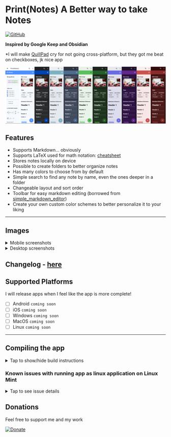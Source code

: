# Print(Notes) A Better way to take Notes

[![GitHub](https://img.shields.io/github/license/RoBoT095/printnotes)](https://github.com/RoBoT095/printnotes/blob/main/LICENSE)

**Inspired by Google Keep and Obsidian**

\*I will make <a href='https://github.com/quillpad/quillpad'>QuillPad</a> cry for not going cross-platform, but they got me beat on checkboxes, jk nice app

<img src="https://github.com/RoBoT095/printnotes/blob/main/images/AllThemes2-smaller.png?raw=true" alt="all themes" />

## Features

- Supports Markdown... obviously
- Supports LaTeX used for math notation: <a href='https://quickref.me/latex'>cheatsheet</a>
- Stores notes locally on device
- Possible to create folders to better organize notes
- Has many colors to choose from by default
- Simple search to find any note by name, even the ones deeper in a folder
- Changeable layout and sort order
- Toolbar for easy markdown editing (borrowed from [simple_markdown_editor](https://github.com/zahniar88/simple_markdown_editor))
- Create your own custom color schemes to better personalize it to your liking
<!-- - Supports Windows, Mac, Linux, Android, and iOS -->

---

## Images

<details close>
<summary>Mobile screenshots</summary>

<p>
  <img src="https://github.com/RoBoT095/printnotes/blob/main/images/Phone/PhoneGridView.png?raw=true" alt="phone grid view" width=200 />
  <img src="https://github.com/RoBoT095/printnotes/blob/main/images/Phone/PhoneListView.png?raw=true" alt="phone list view" width=200 />
  <img src="https://github.com/RoBoT095/printnotes/blob/main/images/Phone/PhoneTreeView.png?raw=true" alt="phone tree view" width=200 />
  <img src="https://github.com/RoBoT095/printnotes/blob/main/images/Phone/PhoneEditor.png?raw=true" alt="phone editor preview" width=200 />
  <img src="https://github.com/RoBoT095/printnotes/blob/main/images/Phone/PhoneEditing.png?raw=true" alt="phone editor edit" width=200 />
  <img src="https://github.com/RoBoT095/printnotes/blob/main/images/Phone/PhoneSettings.png?raw=true" alt="phone settings" width=200 />
  <img src="https://github.com/RoBoT095/printnotes/blob/main/images/Phone/PhoneAdvancedSearch.png?raw=true" alt="phone tag search" width=200 />
</p>

</details>

<details close>
<summary>Desktop screenshots</summary>

<p>
  <img src="https://github.com/RoBoT095/printnotes/blob/main/images/Desktop/DesktopGridView.png?raw=true" alt="desktop grid view" width=500 />
  <img src="https://github.com/RoBoT095/printnotes/blob/main/images/Desktop/DesktopListView.png?raw=true" alt="desktop list view" width=500 />
  <img src="https://github.com/RoBoT095/printnotes/blob/main/images/Desktop/DesktopTreeView.png?raw=true" alt="desktop tree view" width=500 />
  <img src="https://github.com/RoBoT095/printnotes/blob/main/images/Desktop/DesktopEditor.png?raw=true" alt="desktop editor" width=500 />
</p>
</details>

## Changelog - [here](https://github.com/RoBoT095/printnotes/blob/main/CHANGELOG.md)

<!-- ## Possible Future Features (not guaranteed)

- - [x] Custom themes with import capability
- - [x] Advanced search with filters
- - [x] Tags
- - [ ] Upload and attach pictures
- - [ ] Share files from app
- - [ ] Mobile Widgets 🤔?
  - One Way Sync Options (Bi-Directional Sync will come in the distant future)
    - - [ ] NextCloud
    - - [ ] RSync
    - - [ ] FTP
    - ~~Dropbox~~
    - ~~Google Drive~~ -->

## Supported Platforms

I will release apps when I feel like the app is more complete!

- [ ] Android `coming soon`
- [ ] iOS `coming soon`
- [ ] Windows `coming soon`
- [ ] MacOS `coming soon`
- [ ] Linux `coming soon`

---

## Compiling the app

<details close>
<summary>Tap to show/hide build instructions</summary>

Make sure you have a working flutter sdk setup. If not installed, go to [Install - Flutter](https://docs.flutter.dev/get-started/install) and select your platform.

Be sure to disable signing on build.gradle or change keystore to sign the app.

Before you start building, run these commands:

```
$ flutter channel stable
```

```
$ flutter upgrade
```

After that, building is as simple as running these commands:

```
$ flutter pub get
```

```
$ flutter run lib/main.dart
```

```
$ flutter build <target>
```

## Targets available for flutter:

- `aar`: Build a repository containing an AAR and a POM file.
- `apk`: Build an Android APK file from app.
- `appbundle`: Build an Android App Bundle file from app.
- `bundle`: Build the Flutter assets directory from app.
- `web`: Build a web application bundle. **(Won't work because app needs device storage access)**

### Device host specific

In other words, compiling can only be done on device you are compiling for (ex: `app.exe` requires windows)

- `linux`: Build a Linux desktop application.
- `windows`: Build a Windows desktop application.
- `macos`: Build a MacOS desktop application.
  - `ipa`: Build an iOS App Store Package from app.

</details>

### Known issues with running app as linux application on Linux Mint

<details close>
<summary>Tap to see issue details</summary>

**<u>Note: This doesn't seem to affect other types of distros, or when running android emulator</u>**

Running as linux application on flutter version _3.24.0-3.24.3_ causes any **TextFields** to <u>slows down</u> or <u>crash</u> the app (ex. editing note, creating note/folder, searching, etc), best workaround currently is to switch to version [3.22.3 following this link](https://docs.flutter.dev/release/upgrade#switching-to-a-specific-flutter-version) and changing all `onPopInvokedWithResult` to just `onPopInvoked` as it doesn't exist in this version, if you are still having issues, try running `flutter clean` then `flutter run lib/main.dart` again, let me know if you have any other issues or need a step-by-step guide.

</details>

## Donations

Feel free to support me and my work

[![Donate](https://liberapay.com/assets/widgets/donate.svg)](https://liberapay.com/RoBoT_095/donate)
